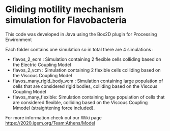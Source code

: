 # Gliding motility mechanism simulation for Flavobacteria #
This code was developed in Java using the Box2D plugin for Processing Environment <br>

Each folder contains one simulation so in total there are 4 simulations : <br>
* flavos_2_ecm : Simulation containing 2 flexible cells colliding based on the Electric Coupling Model<br>
* flavos_2_vcm : Simulation containing 2 flexible cells colliding based on the Viscous Coupling Model<br>
* flavos_many_rigid_body_vcm : Simulation containing large population of cells that are considered rigid bodies, colliding based on the Viscous Coupling Model<br>
* flavos_many_flexible: Simulation containing large population of cells that are considered flexible, colliding based on the Viscous Coupling Mmodel (straightening force included).

For more information check out our Wiki page https://2020.igem.org/Team:Athens/Model

